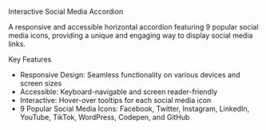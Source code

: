 
Interactive Social Media Accordion

A responsive and accessible horizontal accordion featuring 9 popular social media icons, providing a unique and engaging way to display social media links.


Key Features

- Responsive Design: Seamless functionality on various devices and screen sizes
- Accessible: Keyboard-navigable and screen reader-friendly
- Interactive: Hover-over tooltips for each social media icon
- 9 Popular Social Media Icons: Facebook, Twitter, Instagram, LinkedIn, YouTube, TikTok, WordPress, Codepen, and GitHub
